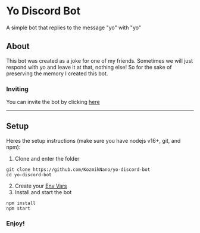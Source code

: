 # Yo Discord Bot
A simple bot that replies to the message "yo" with "yo"

## About
This bot was created as a joke for one of my friends. Sometimes we will just respond with yo and leave it at that, nothing else! So for the sake of preserving the memory I created this bot.
### Inviting
You can invite the bot by clicking [here](https://discord.com/api/oauth2/authorize?client_id=1111092642558775446&permissions=274877974528&scope=applications.commands%20bot)

---
## Setup
Heres the setup instructions (make sure you have nodejs v16+, git, and npm):

1. Clone and enter the folder
```
git clone https://github.com/KozmikNano/yo-discord-bot
cd yo-discord-bot
```
2. Create your [Env Vars](https://github.com/KozmikNano/discord-js-template#setting-up-env-variables)
3. Install and start the bot
```
npm install
npm start
```

### Enjoy!

